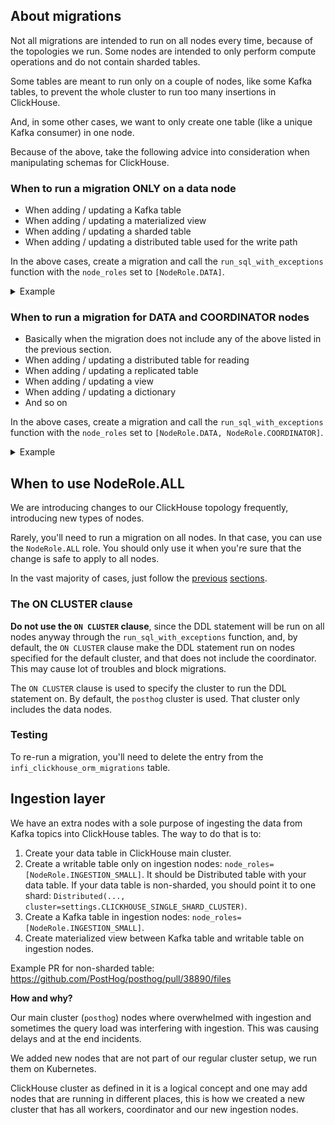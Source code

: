 ## About migrations

Not all migrations are intended to run on all nodes every time, because of the topologies we run. Some nodes are intended to only perform compute operations and do not contain sharded tables.

Some tables are meant to run only on a couple of nodes, like some Kafka tables, to prevent the whole cluster to run too many insertions in ClickHouse.

And, in some other cases, we want to only create one table (like a unique Kafka consumer) in one node.

Because of the above, take the following advice into consideration when manipulating schemas for ClickHouse.

### When to run a migration ONLY on a data node

- When adding / updating a Kafka table
- When adding / updating a materialized view
- When adding / updating a sharded table
- When adding / updating a distributed table used for the write path

In the above cases, create a migration and call the `run_sql_with_exceptions` function with the `node_roles` set to `[NodeRole.DATA]`.

<details>

<summary>Example</summary>
For example, the `sharded_events` table is a sharded table. Thus, it should only be added on data nodes.

Also, since to fill this table we need to consume events from Kafka, we need to run Kafka consumers on the data nodes, which would include the materialized view and the writable distributed table. So the `kafka_events_json`, `events_json_mv` and `writable_events` tables should also be added on them.

</details>

### When to run a migration for DATA and COORDINATOR nodes

- Basically when the migration does not include any of the above listed in the previous section.
- When adding / updating a distributed table for reading
- When adding / updating a replicated table
- When adding / updating a view
- When adding / updating a dictionary
- And so on

In the above cases, create a migration and call the `run_sql_with_exceptions` function with the `node_roles` set to `[NodeRole.DATA, NodeRole.COORDINATOR]`.

<details>

<summary>Example</summary>

Following the previous section example, the sharded events table along with the Kafka tables, materialized views and writable distributed table would be added to the data nodes. However, the `distributed_events`, which is the table used for the read path, would be added to all nodes.

</details>

## When to use NodeRole.ALL

We are introducing changes to our ClickHouse topology frequently, introducing new types of nodes.

Rarely, you'll need to run a migration on all nodes. In that case, you can use the `NodeRole.ALL` role. You should only use it when you're sure that the change is safe to apply to all nodes.

In the vast majority of cases, just follow the [previous](#when-to-run-a-migration-only-on-a-data-node) [sections](#when-to-run-a-migration-for-data-and-coordinator-nodes).

### The ON CLUSTER clause

**Do not use the `ON CLUSTER` clause**, since the DDL statement will be run on all nodes anyway through the `run_sql_with_exceptions` function, and, by default, the `ON CLUSTER` clause make the DDL statement run on nodes specified for the default cluster, and that does not include the coordinator.
This may cause lot of troubles and block migrations.

The `ON CLUSTER` clause is used to specify the cluster to run the DDL statement on. By default, the `posthog` cluster is used. That cluster only includes the data nodes.



### Testing

To re-run a migration, you'll need to delete the entry from the `infi_clickhouse_orm_migrations` table.


## Ingestion layer

We have an extra nodes with a sole purpose of ingesting the data from Kafka topics into ClickHouse tables. The way to do that is to:

1. Create your data table in ClickHouse main cluster.
2. Create a writable table only on ingestion nodes: `node_roles=[NodeRole.INGESTION_SMALL]`. It should be Distributed table with your data table. If your data table is non-sharded, you should point it to one shard: `Distributed(..., cluster=settings.CLICKHOUSE_SINGLE_SHARD_CLUSTER)`. 
3. Create a Kafka table in ingestion nodes: `node_roles=[NodeRole.INGESTION_SMALL]`.
4. Create materialized view between Kafka table and writable table on ingestion nodes.

Example PR for non-sharded table: https://github.com/PostHog/posthog/pull/38890/files

**How and why?**

Our main cluster (`posthog`) nodes where overwhelmed with ingestion and sometimes the query load
was interfering with ingestion. This was causing delays and at the end incidents.

We added new nodes that are not part of our regular cluster setup, we run them on Kubernetes.

ClickHouse cluster as defined in it is a logical concept and one may add nodes that are running in different places, this is how we created a new cluster that has all workers, coordinator and our new ingestion nodes.
